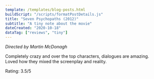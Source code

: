 ```yaml
---
template: /templates/blog-posts.html
buildScript: "/scripts/formatPostDetails.js"
title: "Seven Psychopaths (2012)"
subtitle: "A tiny note about the movie"
dateCreated: "2020-10-18"
dataTag: ["reviews", "tiny"]
---
```


_Directed by Martin McDonagh_

Completely crazy and over the top characters, dialogues are amazing. Loved how they mixed the screenplay and reality.

Rating: 3.5/5
